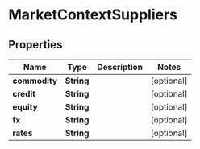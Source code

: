 

# MarketContextSuppliers

## Properties

Name | Type | Description | Notes
------------ | ------------- | ------------- | -------------
**commodity** | **String** |  |  [optional]
**credit** | **String** |  |  [optional]
**equity** | **String** |  |  [optional]
**fx** | **String** |  |  [optional]
**rates** | **String** |  |  [optional]




